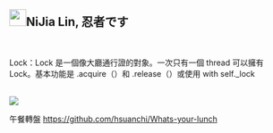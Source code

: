 <h2><a id="user-content-nijia-lin-忍者です" class="anchor" aria-hidden="true" href="#nijia-lin-忍者です"><span aria-hidden="true" class="octicon octicon-link"></span></a>
<a target="_blank" rel="noopener noreferrer nofollow" href="https://camo.githubusercontent.com/4823d174380737de97a10ccde7c787b4b934d7e35ddc0c76190a70c710a2aab6/68747470733a2f2f7370726f66696c652e6c696e652d7363646e2e6e65742f30684b76546f7339586c46466c354667456e6f6f56714a676c47467a4e615a30314c584852616278684654446c4e493174614269565a61423543536a74484a31594a41434a534e307846486a703142574d5f5a30446f6258346d536d35414946454d584868627551"><img src="https://camo.githubusercontent.com/4823d174380737de97a10ccde7c787b4b934d7e35ddc0c76190a70c710a2aab6/68747470733a2f2f7370726f66696c652e6c696e652d7363646e2e6e65742f30684b76546f7339586c46466c354667456e6f6f56714a676c47467a4e615a30314c584852616278684654446c4e493174614269565a61423543536a74484a31594a41434a534e307846486a703142574d5f5a30446f6258346d536d35414946454d584868627551" width="30" height="30" data-canonical-src="https://sprofile.line-scdn.net/0hKvTos9XlFFl5FgEnooVqJglGFzNaZ01LXHRabxhFTDlNI1taBiVZaB5CSjtHJ1YJACJSN0xFHjp1BWM_Z0DobX4mSm5AIFEMXHhbuQ" style="max-width: 100%;"></a>NiJia Lin, 忍者です</h2><br><p>Lock：Lock 是一個像大廳通行證的對象。一次只有一個 thread 可以擁有 Lock。基本功能是 .acquire（）和 .release（）或使用 with self._lock</p>
<br /><a href="https://github.com/louis70109/lotify/graphs/contributors">
  <img src="https://camo.githubusercontent.com/0305a3f1bc22e3096ef60122cb089f164a1b2f83dfde609da773e9217b4e5963/68747470733a2f2f636f6e747269622e726f636b732f696d6167653f7265706f3d6c6f75697337303130392f6c6f74696679" data-canonical-src="https://contrib.rocks/image?repo=louis70109/lotify" style="max-width: 100%;">
</a>
<br /><p>午餐轉盤 <a href="https://github.com/hsuanchi/Whats-your-lunch">https://github.com/hsuanchi/Whats-your-lunch</a></p>
